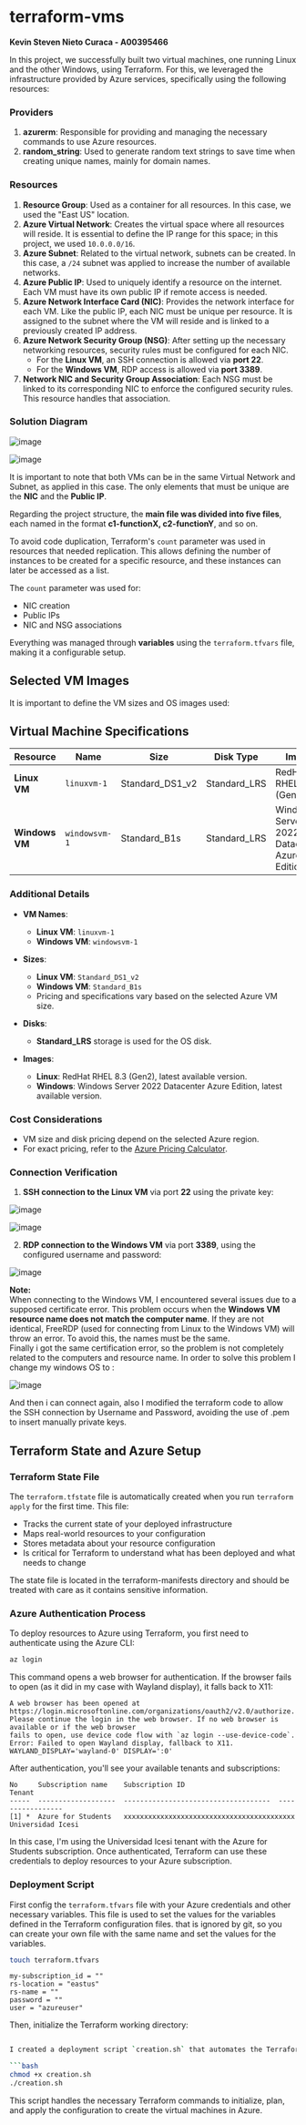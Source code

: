 # terraform-vms  
**Kevin Steven Nieto Curaca - A00395466**  

In this project, we successfully built two virtual machines, one running Linux and the other Windows, using Terraform. For this, we leveraged the infrastructure provided by Azure services, specifically using the following resources:  

### Providers  

1. **azurerm**: Responsible for providing and managing the necessary commands to use Azure resources.  
2. **random_string**: Used to generate random text strings to save time when creating unique names, mainly for domain names.  

### Resources  

1. **Resource Group**: Used as a container for all resources. In this case, we used the "East US" location.  
2. **Azure Virtual Network**: Creates the virtual space where all resources will reside. It is essential to define the IP range for this space; in this project, we used `10.0.0.0/16`.  
3. **Azure Subnet**: Related to the virtual network, subnets can be created. In this case, a `/24` subnet was applied to increase the number of available networks.  
4. **Azure Public IP**: Used to uniquely identify a resource on the internet. Each VM must have its own public IP if remote access is needed.  
5. **Azure Network Interface Card (NIC)**: Provides the network interface for each VM. Like the public IP, each NIC must be unique per resource. It is assigned to the subnet where the VM will reside and is linked to a previously created IP address.  
6. **Azure Network Security Group (NSG)**: After setting up the necessary networking resources, security rules must be configured for each NIC.  
   - For the **Linux VM**, an SSH connection is allowed via **port 22**.  
   - For the **Windows VM**, RDP access is allowed via **port 3389**.  
7. **Network NIC and Security Group Association**: Each NSG must be linked to its corresponding NIC to enforce the configured security rules. This resource handles that association.  

### Solution Diagram  

![image](https://github.com/user-attachments/assets/7246308c-cda9-4c7e-a309-859df4b53c8e)

![image](https://github.com/user-attachments/assets/8a9973d4-b198-4848-8aae-ddef71f92d71)

It is important to note that both VMs can be in the same Virtual Network and Subnet, as applied in this case. The only elements that must be unique are the **NIC** and the **Public IP**.  

Regarding the project structure, the **main file was divided into five files**, each named in the format **c1-functionX, c2-functionY**, and so on.  

To avoid code duplication, Terraform's `count` parameter was used in resources that needed replication. This allows defining the number of instances to be created for a specific resource, and these instances can later be accessed as a list.  

The `count` parameter was used for:  
- NIC creation  
- Public IPs  
- NIC and NSG associations  

Everything was managed through **variables** using the `terraform.tfvars` file, making it a configurable setup.  

## Selected VM Images  

It is important to define the VM sizes and OS images used:  

## Virtual Machine Specifications  

| **Resource**  | **Name**         | **Size**              | **Disk Type**  | **Image**  |  
|--------------|-----------------|----------------------|---------------|------------|  
| **Linux VM**  | `linuxvm-1`      | Standard_DS1_v2      | Standard_LRS  | RedHat RHEL 8.3 (Gen2) |  
| **Windows VM** | `windowsvm-1`   | Standard_B1s        | Standard_LRS  | Windows Server 2022 Datacenter Azure Edition |  

### Additional Details  

- **VM Names**:  
  - **Linux VM**: `linuxvm-1`  
  - **Windows VM**: `windowsvm-1`  

- **Sizes**:  
  - **Linux VM**: `Standard_DS1_v2`  
  - **Windows VM**: `Standard_B1s`  
  - Pricing and specifications vary based on the selected Azure VM size.  

- **Disks**:  
  - **Standard_LRS** storage is used for the OS disk.  

- **Images**:  
  - **Linux**: RedHat RHEL 8.3 (Gen2), latest available version.  
  - **Windows**: Windows Server 2022 Datacenter Azure Edition, latest available version.  

### Cost Considerations  
- VM size and disk pricing depend on the selected Azure region.  
- For exact pricing, refer to the [Azure Pricing Calculator](https://azure.microsoft.com/en-us/pricing/calculator/).  

### Connection Verification  

1. **SSH connection to the Linux VM** via port **22** using the private key:

![image](https://github.com/user-attachments/assets/a5fa5658-1af1-41e8-bdfe-8b113d25fa77)

![image](https://github.com/user-attachments/assets/a22b7911-b22f-4358-ac8b-1287acc3777d)

2. **RDP connection to the Windows VM** via port **3389**, using the configured username and password:

![image](https://github.com/user-attachments/assets/1779fde9-4c7a-4608-9e0d-919537deee9f)

**Note:**  
When connecting to the Windows VM, I encountered several issues due to a supposed certificate error. This problem occurs when the **Windows VM resource name does not match the computer name**. If they are not identical, FreeRDP (used for connecting from Linux to the Windows VM) will throw an error. To avoid this, the names must be the same.  
Finally i got the same certification error,  so the problem is not completely related to the computers and resource name.  In order to solve this problem I change my windows OS to :

![image](https://github.com/user-attachments/assets/6180cebd-3eca-41a3-8cab-2a3ddea988d6)

And then i can connect again, also I modified the terraform code to allow the SSH connection by Username and Password, avoiding the use of .pem to insert manually private keys.

## Terraform State and Azure Setup

### Terraform State File

The `terraform.tfstate` file is automatically created when you run `terraform apply` for the first time. This file:

- Tracks the current state of your deployed infrastructure
- Maps real-world resources to your configuration
- Stores metadata about your resource configuration
- Is critical for Terraform to understand what has been deployed and what needs to change

The state file is located in the terraform-manifests directory and should be treated with care as it contains sensitive information.

### Azure Authentication Process

To deploy resources to Azure using Terraform, you first need to authenticate using the Azure CLI:

```bash
az login
```

This command opens a web browser for authentication. If the browser fails to open (as it did in my case with Wayland display), it falls back to X11:

```
A web browser has been opened at https://login.microsoftonline.com/organizations/oauth2/v2.0/authorize. 
Please continue the login in the web browser. If no web browser is available or if the web browser 
fails to open, use device code flow with `az login --use-device-code`.
Error: Failed to open Wayland display, fallback to X11. WAYLAND_DISPLAY='wayland-0' DISPLAY=':0'
```

After authentication, you'll see your available tenants and subscriptions:

```
No     Subscription name    Subscription ID                       Tenant
-----  -------------------  ------------------------------------  -----------------
[1] *  Azure for Students   xxxxxxxxxxxxxxxxxxxxxxxxxxxxxxxxxxxxxxxxxx  Universidad Icesi
```

In this case, I'm using the Universidad Icesi tenant with the Azure for Students subscription. Once authenticated, Terraform can use these credentials to deploy resources to your Azure subscription.

### Deployment Script

First config the `terraform.tfvars` file with your Azure credentials and other necessary variables. This file is used to set the values for the variables defined in the Terraform configuration files.
that is ignored by git, so you can create your own file with the same name and set the values for the variables.  
```bash
touch terraform.tfvars
```

```
my-subscription_id = ""
rs-location = "eastus"
rs-name = ""
password = ""
user = "azureuser"
```

Then, initialize the Terraform working directory:

```bash

I created a deployment script `creation.sh` that automates the Terraform deployment process:

```bash
chmod +x creation.sh
./creation.sh
```

This script handles the necessary Terraform commands to initialize, plan, and apply the configuration to create the virtual machines in Azure.



